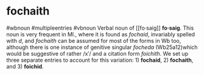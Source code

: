 # fochaith
#wbnoun
#multipleentries
#vbnoun
Verbal noun of [[fo·saig]] **fo·saig**. This noun is very frequent in Ml., where it is found as *fochaid*, invariably spelled with *d*, and *fochaith* can be assumed for most of the forms in Wb too, although there is one instance of genitive singular *focheda* (Wb25a12)which would be suggestive of rather /xʹ/ and a citation form *foichith*. We set up three separate entries to account for this variation: 1) **fochaid**, 2) **fochaith**, and 3) **foichid**.
